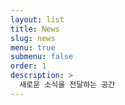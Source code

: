 ```yaml
---
layout: list
title: News
slug: news
menu: true
submenu: false
order: 1
description: >
  새로운 소식을 전달하는 공간
---
```

